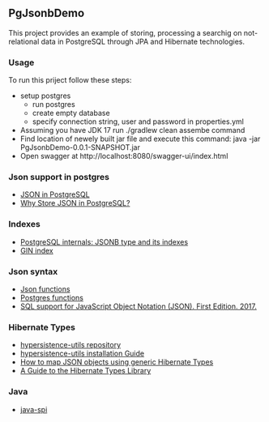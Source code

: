 ## PgJsonbDemo

This project provides an example of storing, processing a searchig on not-relational data in PostgreSQL through JPA and Hibernate technologies.

### Usage

To run this priject follow these steps:
* setup postgres
  * run postgres
  * create empty database
  * specify connection string, user and password in properties.yml
* Assuming you have JDK 17 run ./gradlew clean assembe command
* Find location of newely built jar file and execute this command: java -jar PgJsonbDemo-0.0.1-SNAPSHOT.jar
* Open swagger at http://localhost:8080/swagger-ui/index.html

### Json support in postgres
* [JSON in PostgreSQL](https://bitnine.net/blog-postgresql/postgresql-internals-jsonb-type-and-its-indexes/)
* [Why Store JSON in PostgreSQL?](https://dzone.com/articles/using-jsonb-in-postgresql-how-to-effectively-store)

### Indexes
* [PostgreSQL internals: JSONB type and its indexes](https://bitnine.net/blog-postgresql/postgresql-internals-jsonb-type-and-its-indexes/?ckattempt=2)
* [GIN index](http://www.sai.msu.su/~megera/wiki/Gin)

### Json syntax
* [Json functions](https://www.postgresql.org/docs/current/functions-json.html)
* [Postgres functions](https://www.postgresql.org/docs/current/functions-json.html)
* [SQL support for JavaScript Object Notation (JSON). First Edition. 2017.](https://www.iso.org/standard/78937.html)
 
### Hibernate Types
* [hypersistence-utils repository](https://github.com/vladmihalcea/hypersistence-utils)
* [hypersistence-utils installation Guide](https://github.com/vladmihalcea/hypersistence-utils#installation-guide) 
* [How to map JSON objects using generic Hibernate Types](https://vladmihalcea.com/how-to-map-json-objects-using-generic-hibernate-types/)
* [A Guide to the Hibernate Types Library](https://www.baeldung.com/hibernate-types-library)

### Java
* [java-spi](https://www.baeldung.com/)
